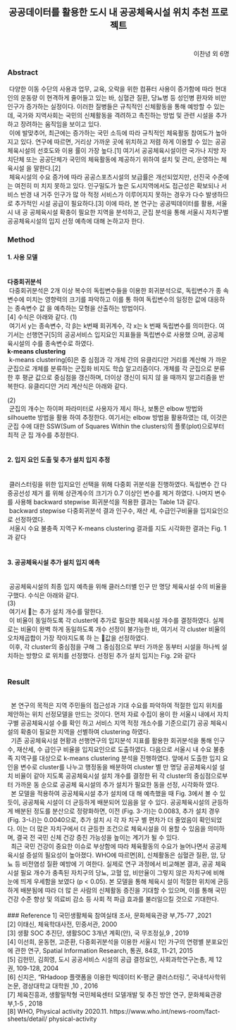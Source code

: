 <h2 align="center"> 
  <br> 
  공공데이터를 활용한 도시 내 공공체육시설 위치
추천 프로젝트
</h2>
<h3 align="center">
</h3>  
<p align="right">
  <br>이찬녕 외 6명</br>
</p>  

### Abstract
&nbsp;다양한 이동 수단의 사용과 업무, 교육, 오락을
위한 컴퓨터 사용이 증가함에 따라 현대인의 운동량
이 현격하게 줄어들고 있는 바, 심혈관 질환, 당뇨병
등 성인병 환자와 비만 인구가 증가하는 실정이다.
이러한 질병들은 규칙적인 신체활동을 통해 예방할
수 있는데, 국가와 지역사회는 국민의 신체활동을
격려하고 촉진하는 방법 및 관련 시설을 추가하고
장려하는 움직임을 보이고 있다.
<br>
&nbsp;이에 발맞추어, 최근에는 증가하는 국민 소득에
따라 규칙적인 체육활동 참여도가 높아지고 있다.
연구에 따르면, 거리상 가까운 곳에 위치하고 저렴
하게 이용할 수 있는 공공체육시설의 선호도와 이용
률이 가장 높다.[1] 여기서 공공체육시설이란 국가나
지방 자치단체 또는 공공단체가 국민의 체육활동에
제공하기 위하여 설치 및 관리, 운영하는 체육시설
을 말한다.[2]
<br>
&nbsp;체육시설의 수요 증가에 따라 공공스포츠시설의
보급률은 개선되었지만, 선진국 수준에는 여전히 미
치지 못하고 있다. 인구밀도가 높은 도시지역에서도
접근성은 확보되나 서비스 반경 내 거주 인구가 많
아 적정 서비스가 이루어지지 못하는 경우가 다수
발생하므로 추가적인 시설 공급이 필요하다.[3] 이에
따라, 본 연구는 공공빅데이터를 활용, 서울시 내 공
공체육시설 확충이 필요한 지역을 분석하고, 군집
분석을 통해 서울시 자치구별 공공체육시설의 입지
선정 예측에 대해 논하고자 한다.

### Method
#### 1. 사용 모델
<br>
<b>다중회귀분석</b>
<br>
&nbsp;다중회귀분석은 2개 이상 복수의
독립변수들을 이용한 회귀분석으로, 독립변수가 종
속변수에 미치는 영향력의 크기를 파악하고 이를 통
하여 독립변수의 일정한 값에 대응하는 종속변수 값
을 예측하는 모형을 산출하는 방법이다.
<br>
[4] 수식은
아래와 같다.
(1)
<br>
&nbsp;여기서 y는 종속변수, 각 β는 k번째 회귀계수, 각 x는 k
번째 독립변수를 의미한다. 여기서는 선행연구[5]의
공공서비스 입지요인 지표들을 독립변수로 사용했
으며, 공공체육시설의 수를 종속변수로 하였다.
<br>
<b>k-means clustering</b>
<br>
&nbsp;k-means clustering[6]은 중
심점과 각 개체 간의 유클리디안 거리를 계산해 가
까운 군집으로 개체를 분류하는 군집화 비지도 학습
알고리즘이다. 개체를 각 군집으로 분류한 후 평균
값으로 중심점을 갱신하며, 더이상 갱신이 되지 않
을 때까지 알고리즘을 반복한다. 유클리디안 거리
계산식은 아래와 같다.
<br>

 (2)
 <br>
&nbsp;군집의 개수는 하이퍼 파라미터로 사용자가 제시
하나, 보통은 elbow 방법와 silhouette 방법을 활용
하여 추정한다. 여기서는 elbow 방법을 활용하였는
데, 이것은 군집 수에 대한 SSW(Sum of Squares
Within the clusters)의 플롯(plot)으로부터 최적 군
집 개수를 추정한다.
<br>
<br>
#### 2. 입지 요인 도출 및 추가 설치 입지 추정
<br>
&nbsp;클러스터링을 위한 입지요인 선택을 위해 다중회
귀분석을 진행하였다. 독립변수 간 다중공선성 제거
를 위해 상관계수의 크기가 0.7 이상인 변수를 제거
하였다. 나머지 변수를 사용해 backward stepwise
회귀분석을 적용한 결과는 Table 1과 같다.
<br>
&nbsp;backward stepwise 다중회귀분석 결과 인구수, 재산
세, 수급인구비율을 입지요인으로 선정하였다.
<br>
&nbsp;서울시 수요 불충족 지역구 K-means clustering
결과를 지도 시각화한 결과는 Fig. 1과 같다
<br>
<br>

#### 3. 공공체육시설 추가 설치 입지 예측
<br>
&nbsp;공공체육시설의 최종 입지 예측을 위해 클러스터별
인구 만 명당 체육시설 수의 비율을 구했다. 수식은
아래와 같다.
<br>(3)
<br>
&nbsp;여기서 는 추가 설치 개수를 말한다.
<br>
&nbsp;이 비율이 동일하도록 각 cluster에 추가로 필요한
체육시설 개수를 결정하였다. 실제로는 비율이 완벽
하게 동일하도록 개수 선정이 불가능한 바, 여기서
각 cluster 비율의 오차제곱합이 가장 작아지도록 하
는 값을 선정하였다.<br>
&nbsp;이후, 각 cluster의 중심점을 구해 그 중심점으로
부터 가까운 동부터 시설을 하나씩 설치하는 방향으
로 위치를 선정했다. 선정된 추가 설치 입지는 Fig.
2와 같다
<br>
<br>

### Result
<br>
&nbsp;&nbsp;본 연구의 목적은 지역 주민들의 접근성과 기대
수요를 파악하여 적절한 입지 위치를 제안하는 위치
선정모델을 만드는 것이다. 먼저 자료 수집이 용이
한 서울시 내에서 자치구별 공공체육시설 수를 확인
하고 서비스 지역 적정 개소수를 기준으로[7] 공공
체육시설의 확충이 필요한 지역을 선별하여
clustering 하였다.
<br>
&nbsp;&nbsp;기존 공공체육시설 현황과 선행연구의 입지분석
지표를 활용한 회귀분석을 통해 인구수, 재산세, 수
급인구 비율을 입지요인으로 도출하였다. 다음으로
서울시 내 수요 불충족 지역구를 대상으로 k-means
clustering 분석을 진행하였다. 앞에서 도출한 입지
요인을 변수로 cluster를 나누고 행정동을 배분하여
cluster 별 만 명당 공공체육시설 설치 비율이 같아
지도록 공공체육시설 설치 개수를 결정한 뒤 각
cluster의 중심점으로부터 가까운 동 순으로 공공체
육시설의 추가 설치가 필요한 동을 선정, 시각화하
였다.
<br>
&nbsp;&nbsp;본 모델을 적용하여 공공체육시설 추가 설치에 대
해 예측했을 때 Fig. 3에서 볼 수 있듯이, 공공체육
시설이 더 균등하게 배분되어 있음을 알 수 있다.
공공체육시설의 균등하게 배분된 정도를 분산으로
정량화하면, 이전 (Fig. 3-가)는 0.0083, 추가 설치
경우 (Fig. 3-나)는 0.0040으로, 추가 설치 시 각 자
치구 별 편차가 더 줄었음이 확인되었다. 이는 더
많은 자치구에서 더 균등한 조건으로 체육시설을 이
용할 수 있음을 의미하며, 결국 전 국민 신체 건강
증진 가능성을 높이는 계기가 될 수 있다.
<br>
&nbsp;&nbsp;최근 국민 건강이 중요한 이슈로 부상함에 따라
체육활동의 수요가 늘어나면서 공공체육시설 증설의
필요성이 높아졌다. WHO에 따르면[8], 신체활동은
심혈관 질환, 암, 당뇨 등 비전염성 질환 예방에 기
여한다. 실제로 연구 과정에서 비교해본 결과, 공공
체육시설 필요 개수가 충족된 자치구의 당뇨, 고혈
압, 비만율이 그렇지 않은 자치구에 비해 눈에 띄게
우세함을 보였다 (p < 0.05). 본 모델을 통해 체육시
설이 적절한 위치에 균등하게 배분됨에 따라 더 많
은 사람의 신체활동 증진을 기대할 수 있으며, 이를
통해 국민 건강 수준 향상 및 의료비 감소 등 사회
적 파급 효과를 불러일으킬 것으로 기대한다.
<br>
<br>
### Reference
1] 국민생활체육 참여실태 조사, 문화체육관광
부,75-77 ,2021
<br>
[2] 이태신, 체육학대사전, 민중서관, 2000
<br>
[3] 생활 SOC 추진단, 생활SOC 3개년 계획(안), 국
무조정실,9 , 2019
<br>
[4] 이선희, 윤동현, 고준환, 다중회귀분석을 이용한
서울시 1인 가구의 연령별 분포요인에 관한 연구,
Spatial Information Research, 통권, 84호, 11-21,
2015
<br>
[5] 김헌민, 김희영, 도시 공공서비스 시설의 공급
결정요인, 사회과학연구논총, 제 12권, 109-128, 2004
<br>
[6] 신지은, “RHadoop 플랫폼을 이용한 빅데이터
K-평균 클러스터링.”, 국내석사학위논문, 경상대학교
대학원 ,10 , 2016
<br>
[7] 체육진흥과, 생활밀착형 국민체육센터 모델개발
및 추진 방안 연구, 문화체육관광부,1-5 , 2018
<br>
[8] WHO, Physical activity 2020.11.
https://www.who.int/news-room/fact-sheets/detail/
physical-activity

